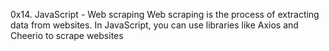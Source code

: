 0x14. JavaScript - Web scraping Web scraping is the process of extracting data from websites. In JavaScript, you can use libraries like Axios and Cheerio to scrape websites


